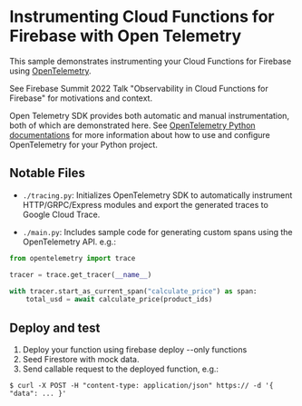 # Instrumenting Cloud Functions for Firebase with Open Telemetry
This sample demonstrates instrumenting your Cloud Functions for Firebase using [OpenTelemetry](https://opentelemetry.io).

See Firebase Summit 2022 Talk "Observability in Cloud Functions for Firebase" for motivations and context.

Open Telemetry SDK provides both automatic and manual instrumentation, both of which are demonstrated here. See [OpenTelemetry Python documentations](https://opentelemetry.io/docs/instrumentation/python/) for more information about how to use and configure OpenTelemetry for your Python project.

## Notable Files
* `./tracing.py`: Initializes OpenTelemetry SDK to automatically instrument HTTP/GRPC/Express modules and export the generated traces to Google Cloud Trace.

* `./main.py`: Includes sample code for generating custom spans using the OpenTelemetry API. e.g.:
```python
from opentelemetry import trace

tracer = trace.get_tracer(__name__)

with tracer.start_as_current_span("calculate_price") as span:
    total_usd = await calculate_price(product_ids)
```

## Deploy and test
1. Deploy your function using firebase deploy --only functions
2. Seed Firestore with mock data.
3. Send callable request to the deployed function, e.g.:
```
$ curl -X POST -H "content-type: application/json" https:// -d '{ "data": ... }'
```
